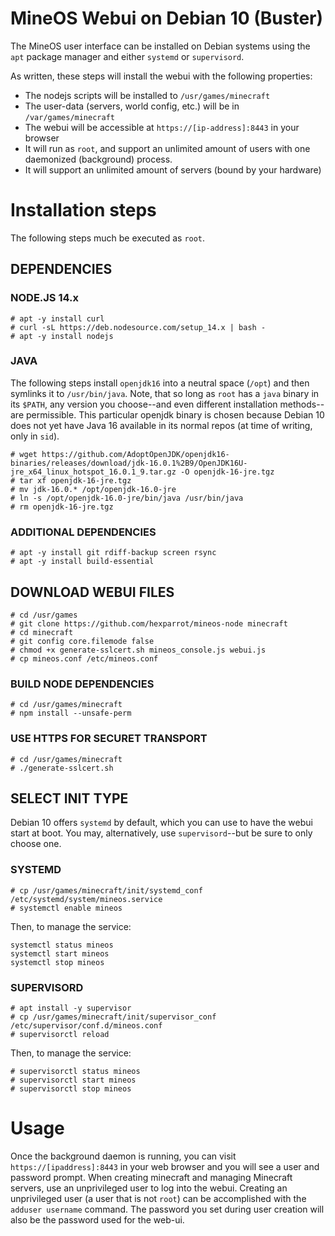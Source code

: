 # MineOS Webui on Debian 10 (Buster)

The MineOS user interface can be installed on Debian systems using the `apt` package manager and either `systemd` or `supervisord`.

As written, these steps will install the webui with the following properties:

* The nodejs scripts will be installed to `/usr/games/minecraft`
* The user-data (servers, world config, etc.) will be in `/var/games/minecraft`
* The webui will be accessible at `https://[ip-address]:8443` in your browser
* It will run as `root`, and support an unlimited amount of users with one daemonized (background) process.
* It will support an unlimited amount of servers (bound by your hardware)

# Installation steps

The following steps much be executed as `root`.

## DEPENDENCIES

### NODE.JS 14.x
```
# apt -y install curl
# curl -sL https://deb.nodesource.com/setup_14.x | bash -
# apt -y install nodejs
```

### JAVA

The following steps install `openjdk16` into a neutral space (`/opt`) and then symlinks it to `/usr/bin/java`. Note, that so long as `root` has a `java` binary in its `$PATH`, any version you choose--and even different installation methods--are permissible. This particular openjdk binary is chosen because Debian 10 does not yet have Java 16 available in its normal repos (at time of writing, only in `sid`).  

```
# wget https://github.com/AdoptOpenJDK/openjdk16-binaries/releases/download/jdk-16.0.1%2B9/OpenJDK16U-jre_x64_linux_hotspot_16.0.1_9.tar.gz -O openjdk-16-jre.tgz
# tar xf openjdk-16-jre.tgz
# mv jdk-16.0.* /opt/openjdk-16.0-jre
# ln -s /opt/openjdk-16.0-jre/bin/java /usr/bin/java
# rm openjdk-16-jre.tgz
```

### ADDITIONAL DEPENDENCIES
```
# apt -y install git rdiff-backup screen rsync
# apt -y install build-essential
```

## DOWNLOAD WEBUI FILES
```
# cd /usr/games
# git clone https://github.com/hexparrot/mineos-node minecraft
# cd minecraft
# git config core.filemode false
# chmod +x generate-sslcert.sh mineos_console.js webui.js
# cp mineos.conf /etc/mineos.conf
```

### BUILD NODE DEPENDENCIES
```
# cd /usr/games/minecraft
# npm install --unsafe-perm
```

### USE HTTPS FOR SECURET TRANSPORT

```
# cd /usr/games/minecraft
# ./generate-sslcert.sh
```

## SELECT INIT TYPE

Debian 10 offers `systemd` by default, which you can use to have the webui start at boot. You may, alternatively, use `supervisord`--but be sure to only choose one.

### SYSTEMD

```
# cp /usr/games/minecraft/init/systemd_conf /etc/systemd/system/mineos.service
# systemctl enable mineos
```
Then, to manage the service:
```
systemctl status mineos
systemctl start mineos
systemctl stop mineos
```

### SUPERVISORD
```
# apt install -y supervisor
# cp /usr/games/minecraft/init/supervisor_conf /etc/supervisor/conf.d/mineos.conf
# supervisorctl reload
```
Then, to manage the service:
```
# supervisorctl status mineos
# supervisorctl start mineos
# supervisorctl stop mineos
```

# Usage

Once the background daemon is running, you can visit `https://[ipaddress]:8443` in your web browser and you will see a user and password prompt. When creating minecraft and managing Minecraft servers, use an unprivileged user to log into the webui. Creating an unprivileged user (a user that is not `root`) can be accomplished with the `adduser username` command. The password you set during user creation will also be the password used for the web-ui.
